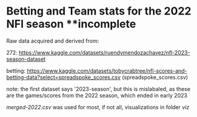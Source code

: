 # Betting and Team stats for the 2022 NFl season **incomplete

Raw data acquired and derived from: 

272: https://www.kaggle.com/datasets/ruendymendozachavez/nfl-2023-season-dataset

betting: https://www.kaggle.com/datasets/tobycrabtree/nfl-scores-and-betting-data?select=spreadspoke_scores.csv (spreadspoke_scores.csv)

note: the first dataset says '2023-season', but this is mislabaled, as these are the games/scores from the 2022 season, which ended in early 2023

*merged-2022.csv* was used for most, if not all, visualizations in folder *viz*

